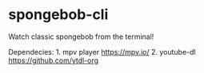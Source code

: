 # spongebob-cli
Watch classic spongebob from the terminal!

Dependecies: 1.  mpv player https://mpv.io/
             2.  youtube-dl https://github.com/ytdl-org
